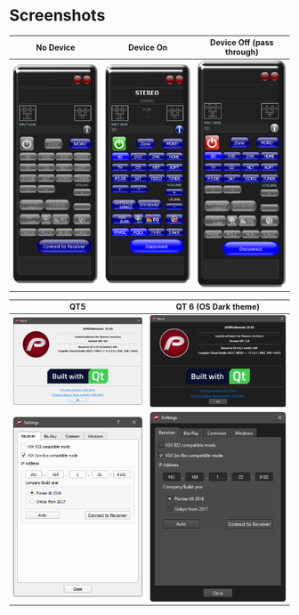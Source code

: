 # Screenshots

| No Device | Device On | Device Off (pass through) |
|:-------------------------:|:-------------------------:|:-------------------------:|
![QT5](/doc/images/AVRPioRemote-no.png) | ![QT5](/doc/images/AVRPioRemote.png) | ![QT6](/doc/images/AVRPioRemote-off.png)

 
 | QT5 | QT 6 (OS Dark theme) |
 :-------------------------:|:-------------------------:
![QT5](/doc/images/Qt5.png) | ![QT6](/doc/images/Qt6.png)
![QT5](/doc/images/settings-qt5.png) | ![QT6](/doc/images/settings-qt6.png)
